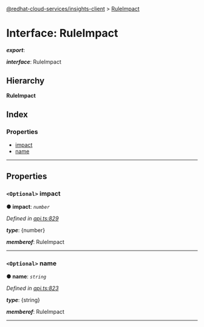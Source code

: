 [@redhat-cloud-services/insights-client](../README.md) > [RuleImpact](../interfaces/ruleimpact.md)

# Interface: RuleImpact

*__export__*: 

*__interface__*: RuleImpact

## Hierarchy

**RuleImpact**

## Index

### Properties

* [impact](ruleimpact.md#impact)
* [name](ruleimpact.md#name)

---

## Properties

<a id="impact"></a>

### `<Optional>` impact

**● impact**: *`number`*

*Defined in [api.ts:829](https://github.com/RedHatInsights/javascript-clients/blob/master/packages/insights/api.ts#L829)*

*__type__*: {number}

*__memberof__*: RuleImpact

___
<a id="name"></a>

### `<Optional>` name

**● name**: *`string`*

*Defined in [api.ts:823](https://github.com/RedHatInsights/javascript-clients/blob/master/packages/insights/api.ts#L823)*

*__type__*: {string}

*__memberof__*: RuleImpact

___

